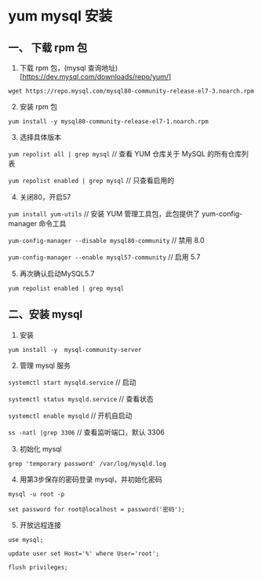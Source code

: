 # yum mysql 安装

## 一、 下载 rpm 包

1. 下载 rpm 包，(mysql 查询地址)[https://dev.mysql.com/downloads/repo/yum/]

  `wget https://repo.mysql.com/mysql80-community-release-el7-3.noarch.rpm`

2. 安装 rpm 包

  `yum install -y mysql80-community-release-el7-1.noarch.rpm`

3. 选择具体版本

  `yum repolist all | grep mysql`      // 查看 YUM 仓库关于 MySQL 的所有仓库列表

  `yum repolist enabled | grep mysql`  // 只查看启用的

4. 关闭80，开启57

  `yum install yum-utils`                             // 安装 YUM 管理工具包，此包提供了 yum-config-manager 命令工具

  `yum-config-manager --disable mysql80-community`    // 禁用 8.0

  `yum-config-manager --enable mysql57-community`     // 启用 5.7

5. 再次确认启动MySQL5.7
 
  `yum repolist enabled | grep mysql`



## 二、安装 mysql

1. 安装

  `yum install -y  mysql-community-server`

2. 管理 mysql 服务
  
  `systemctl start mysqld.service`  // 启动

  `systemctl status mysqld.service` // 查看状态

  `systemctl enable mysqld`         // 开机自启动

  `ss -natl |grep 3306`             // 查看监听端口，默认 3306

3. 初始化 mysql

  `grep 'temporary password' /var/log/mysqld.log`

4. 用第3步保存的密码登录 mysql，并初始化密码

  `mysql -u root -p`

  `set password for root@localhost = password('密码');`

5. 开放远程连接

  `use mysql;`

  `update user set Host='%' where User='root';`

  `flush privileges;`
